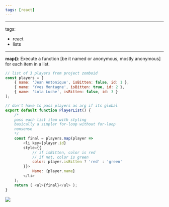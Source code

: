 ```yaml
---
tags: [react]
---
```

---
tags:
  - react
  - lists
---
**map()**: Execute a function [be it named or anonymous, mostly anonymous] for each item in a list.

```js
// list of 3 players from project zomboid
const players = [
    { name: 'Jean Antonique', isBitten: false, id: 1 },
    { name: 'Yves Montagne', isBitten: true, id: 2 },
    { name: 'Lola Luche', isBitten: false, id: 3 }
];

// don't have to pass players as arg if its global
export default function PlayerList() {
    /*
    pass each list item with styling
    basically a simpler for-loop without for-loop
    nonsense
    */
    const final = players.map(player =>
        <li key={player.id}
        style={{
            // if isBitten, color is red
            // if not, color is green
            color: player.isBitten ? 'red' : 'green'
        }}>
            Name: {player.name}
        </li>
    );
    return ( <ul>{final}</ul> );
}
```
![](https://i.imgur.com/lJseZ6F.png)

